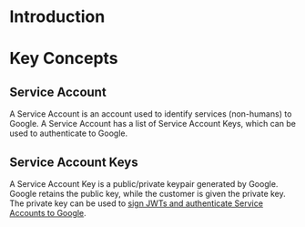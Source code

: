 # Introduction

# Key Concepts

## Service Account

A Service Account is an account used to identify services (non-humans) to Google.
A Service Account has a list of Service Account Keys, which can be used to authenticate to Google.

## Service Account Keys

A Service Account Key is a public/private keypair generated by Google.  Google retains the public
key, while the customer is given the private key.  The private key can be used to [sign JWTs and
authenticate Service Accounts to Google](https://developers.google.com/identity/protocols/OAuth2ServiceAccount#authorizingrequests).
